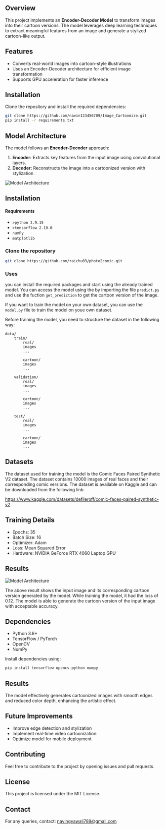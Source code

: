 ## Overview
This project implements an **Encoder-Decoder Model** to transform images into their cartoon versions. The model leverages deep learning techniques to extract meaningful features from an image and generate a stylized cartoon-like output.

## Features
- Converts real-world images into cartoon-style illustrations
- Uses an Encoder-Decoder architecture for efficient image transformation
- Supports GPU acceleration for faster inference

## Installation
Clone the repository and install the required dependencies:
```bash
git clone https://github.com/navin123456789/Image_Cartoonize.git
pip install -r requirements.txt
```

## Model Architecture
The model follows an **Encoder-Decoder** approach:
1. **Encoder:** Extracts key features from the input image using convolutional layers.
2. **Decoder:** Reconstructs the image into a cartoonized version with stylization.

![Model Architecture](images/real2comic_V1.h5.png)

## Installation
#### Requirements
- `>python 3.9.15`
- `>tensorflow 2.10.0`
- `numPy`
- `matplotlib`

### Clone the repository
```bash
git clone https://github.com/raichu03/photo2comic.git
```

### Uses
you can install the required packages and start using the already trained model. You can access the model using the by importing the file `predict.py` and use the fuction `get_prediction` to get the cartoon version of the image.

If you want to train the model on your own dataset, you can use the `model.py` file to train the model on youe own dataset.

Before training the model, you need to structure the dataset in the following way:

```
data/
    train/
        real/
        images
        ...

        cartoon/
        images
        ...

    validation/
        real/
        images
        ...

        cartoon/
        images
        ...

    test/
        real/
        images
        ...

        cartoon/
        images
        ...
```

## Datasets

The dataset used for training the model is the Comic Faces Paired Synthetic V2 dataset. The dataset contains 10000 images of real faces and their corresponding comic versions. The dataset is available on Kaggle and can be downloaded from the following link:

<https://www.kaggle.com/datasets/defileroff/comic-faces-paired-synthetic-v2>

## Training Details
- Epochs: 35
- Batch Size: 16
- Optimizer: Adam
- Loss: Mean Squared Error
- Hardware: NVIDIA GeForce RTX 4060 Laptop GPU

## Results
![Model Architecture](images/prediction.png)

The above result shows the input image and its corresponding cartoon version generated by the model. While training the model, it had the loss of 0.12. The model is able to generate the cartoon version of the input image with acceptable accuracy.

## Dependencies
- Python 3.8+
- TensorFlow / PyTorch
- OpenCV
- NumPy

Install dependencies using:
```bash
pip install tensorflow opencv-python numpy
```

## Results
The model effectively generates cartoonized images with smooth edges and reduced color depth, enhancing the artistic effect.

## Future Improvements
- Improve edge detection and stylization
- Implement real-time video cartoonization
- Optimize model for mobile deployment

## Contributing
Feel free to contribute to the project by opening issues and pull requests.

## License
This project is licensed under the MIT License.

## Contact
For any queries, contact: navingyawali788@gmail.com

